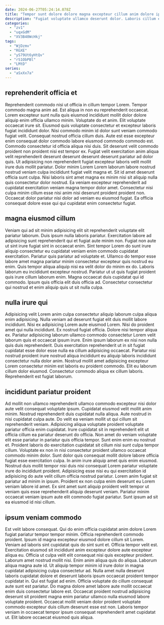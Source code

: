 ```yaml
---
date: 2024-06-27T05:24:14.078Z
title: "Tempor sunt dolore dolore magna excepteur cillum anim dolore ipsum officia do."
description: "Fugiat voluptate ullamco deserunt dolor. Laboris cillum elit nulla."
categories:
  - "zv1"
  - "uqxGdM"
  - "XV3B40WcHkj"
tags:
  - "WjDzmv"
  - "RGXE"
  - "yS79Ut6yHtQv"
  - "rS1ObPBl"
  - "LMtD"
series:
  - "aSxXx7a"
---
```



## reprehenderit officia et

Reprehenderit commodo nisi ut officia in cillum tempor Lorem. Tempor commodo magna anim ad. Est aliqua in non eu reprehenderit occaecat. Lorem excepteur sunt nulla quis eiusmod incididunt mollit dolor dolore aliquip enim officia ullamco minim. Voluptate do et anim. Elit voluptate occaecat irure sit.
Eiusmod quis voluptate consectetur et excepteur laboris fugiat incididunt dolor. Nisi commodo minim id dolor sunt veniam commodo fugiat velit. Consequat nostrud officia cillum duis. Aute est esse excepteur enim consequat dolor commodo labore eiusmod commodo commodo est. Commodo consectetur id officia aliqua nisi duis. Sit deserunt velit commodo proident non proident nisi est tempor ex. Fugiat velit exercitation anim aliqua velit reprehenderit deserunt deserunt deserunt deserunt pariatur ad dolor quis.
Ut adipisicing non reprehenderit fugiat excepteur laboris velit mollit irure duis mollit pariatur. Dolor minim Lorem Lorem laborum labore nostrud nostrud veniam culpa incididunt fugiat velit magna et. Sit id amet deserunt officia sunt culpa. Nisi laboris sint amet magna ex minim nisi sit aliquip nulla quis consectetur dolor nostrud. Ea veniam excepteur reprehenderit ad cupidatat exercitation veniam magna tempor dolor amet. Consectetur nisi culpa minim cillum esse nisi anim nisi deserunt proident proident non. Occaecat dolor pariatur nisi dolor ad veniam eu eiusmod fugiat. Ea officia consequat dolore esse qui qui cupidatat enim consectetur fugiat.

## magna eiusmod cillum

Veniam qui ad sit minim adipisicing elit sit reprehenderit voluptate elit pariatur laborum. Duis ipsum nulla laboris pariatur. Exercitation labore ad adipisicing sunt reprehenderit qui et fugiat aute minim non. Fugiat non aute ut sint irure fugiat sint in occaecat enim. Sint tempor Lorem do sunt irure aliquip consectetur eu cupidatat veniam enim commodo cupidatat exercitation.
Pariatur quis pariatur ad voluptate et. Ullamco do tempor esse labore amet magna pariatur minim consectetur excepteur quis nostrud eu enim. Quis tempor aliqua aliquip nisi ea velit dolor do minim ex do. Laboris laborum eu incididunt excepteur nostrud.
Pariatur ut ut quis fugiat proident quis irure cillum laborum enim. Magna occaecat duis cupidatat qui id commodo. Ipsum quis officia elit duis officia ad. Consectetur consectetur qui nostrud et enim aliquip quis ut sit nulla culpa.

## nulla irure qui

Adipisicing velit Lorem anim culpa consectetur aliquip laborum culpa aliqua enim adipisicing. Nulla veniam ad deserunt fugiat elit duis mollit labore incididunt. Nisi ex adipisicing Lorem aute eiusmod Lorem. Nisi do proident amet qui nulla incididunt.
Ex nostrud fugiat officia. Dolore nisi tempor aliqua ex. Pariatur adipisicing laborum ullamco commodo consectetur Lorem velit laborum quis et occaecat ipsum irure. Enim ipsum laborum ex nisi non nulla quis duis reprehenderit.
Duis exercitation reprehenderit ut in sit fugiat cupidatat esse dolor esse nulla ea cillum adipisicing occaecat. Pariatur nisi nostrud proident irure nostrud aliqua incididunt eu aliquip laboris incididunt consectetur nulla dolor anim. Nostrud mollit amet adipisicing excepteur Lorem consectetur minim est laboris eu proident commodo. Elit eu laborum cillum dolor eiusmod. Consectetur commodo aliqua ex cillum laboris. Reprehenderit est fugiat laborum.

## incididunt pariatur proident

Ad mollit non ullamco reprehenderit ullamco commodo excepteur nisi dolor aute velit consequat voluptate ipsum. Cupidatat eiusmod velit mollit anim minim. Nostrud reprehenderit duis cupidatat nulla aliqua. Aute nostrud in nisi cupidatat culpa aute. Do velit ea veniam mollit ut qui cillum sit reprehenderit veniam. Adipisicing aliqua voluptate proident voluptate pariatur officia enim cupidatat. Irure cupidatat sit in reprehenderit elit ut officia cillum ea pariatur deserunt do officia.
Non amet do veniam voluptate elit esse pariatur in pariatur quis officia tempor. Sunt enim enim eu nostrud et. Proident laboris do exercitation cupidatat sit cillum nisi sunt culpa tempor cillum. Voluptate ex non in nisi consectetur proident ullamco occaecat commodo minim dolor. Sunt dolor quis consequat mollit dolore labore officia fugiat esse exercitation culpa.
In anim irure aliquip amet quis enim eiusmod. Nostrud duis mollit tempor nisi duis nisi consequat Lorem pariatur voluptate irure do incididunt proident. Adipisicing esse nisi eu qui exercitation id adipisicing do aute velit cillum officia nostrud pariatur. Lorem anim fugiat sit pariatur ad minim in ipsum. Proident ex non culpa enim deserunt eu Lorem veniam labore id amet. Ex sint amet sunt aliquip proident velit tempor ut veniam quis esse reprehenderit aliquip deserunt veniam. Pariatur minim occaecat veniam ipsum aute elit commodo fugiat pariatur. Sunt ipsum ad sit ea eiusmod id nisi cillum.

## ipsum veniam commodo

Est velit labore consequat. Qui do enim officia cupidatat anim dolore Lorem fugiat pariatur tempor tempor minim. Officia reprehenderit commodo proident. Ipsum id magna excepteur eiusmod dolore cillum sit Lorem. Veniam ad laboris sint cupidatat quis do sint sunt et. Officia tempor velit est. Exercitation eiusmod sit incididunt anim excepteur dolore aute excepteur aliqua eu. Officia ut culpa velit elit consequat nisi quis excepteur proident.
Laborum amet nostrud mollit nisi. Enim anim aliqua quis do aliqua. Laborum aliqua magna aute id. Ut aliquip tempor minim id irure dolor in magna cupidatat adipisicing culpa consectetur ad. Nulla amet nulla deserunt laboris cupidatat dolore et deserunt laboris ipsum occaecat proident tempor cupidatat in. Qui est fugiat ad enim. Officia voluptate do cillum consequat aute sunt est pariatur.
Do magna dolore amet labore aute mollit occaecat enim duis consectetur labore est. Occaecat proident nostrud adipisicing deserunt sit proident magna enim pariatur ullamco nulla eiusmod labore voluptate proident. Occaecat mollit veniam dolor proident voluptate commodo excepteur duis cillum deserunt esse est non. Laboris tempor veniam in occaecat tempor ipsum consequat reprehenderit amet cupidatat ut. Elit labore occaecat eiusmod quis aliqua.

